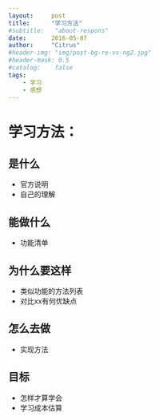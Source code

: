 ```yaml
---
layout:     post
title:      "学习方法"
#subtitle:   "about-respons"
date:       2016-05-07
author:     "Citrus"
#header-img: "img/post-bg-re-vs-ng2.jpg"
#header-mask: 0.5
#catalog:    false
tags:
    - 学习
    - 感想
---
```

# 学习方法：
## 是什么
- 官方说明
- 自己的理解

## 能做什么
- 功能清单

## 为什么要这样
- 类似功能的方法列表
- 对比xx有何优缺点

## 怎么去做
- 实现方法

## 目标
- 怎样才算学会
- 学习成本估算